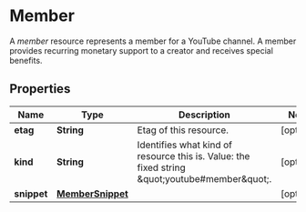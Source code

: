 

# Member

A *member* resource represents a member for a YouTube channel. A member provides recurring monetary support to a creator and receives special benefits.

## Properties

Name | Type | Description | Notes
------------ | ------------- | ------------- | -------------
**etag** | **String** | Etag of this resource. |  [optional]
**kind** | **String** | Identifies what kind of resource this is. Value: the fixed string \&quot;youtube#member\&quot;. |  [optional]
**snippet** | [**MemberSnippet**](MemberSnippet.md) |  |  [optional]



